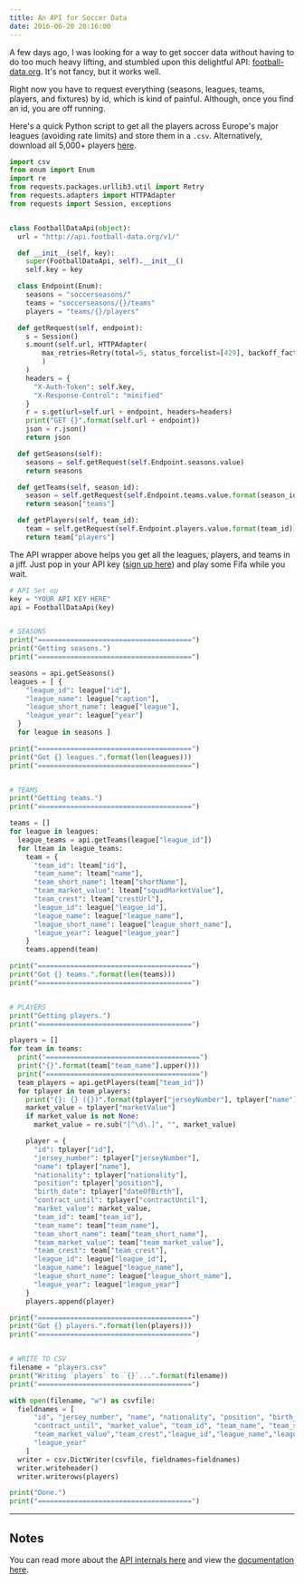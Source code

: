 ```yaml
---
title: An API for Soccer Data
date: 2016-06-20 20:16:00
---
```


A few days ago, I was looking for a way to get soccer data without having to do too much heavy lifting, and stumbled upon this delightful API: [football-data.org](http://football-data.org). It's not fancy, but it works well.

Right now you have to request everything (seasons, leagues, teams, players, and fixtures) by id, which is kind of painful. Although, once you find an id, you are off running.

Here's a quick Python script to get all the players across Europe's major leagues (avoiding rate limits) and store them in a `.csv`. Alternatively, download all 5,000+ players [here](/blog/assets/2016/3/players.csv).

```python
import csv
from enum import Enum
import re
from requests.packages.urllib3.util import Retry
from requests.adapters import HTTPAdapter
from requests import Session, exceptions


class FootballDataApi(object):
  url = "http://api.football-data.org/v1/"

  def __init__(self, key):
    super(FootballDataApi, self).__init__()
    self.key = key

  class Endpoint(Enum):
    seasons = "soccerseasons/"
    teams = "soccerseasons/{}/teams"
    players = "teams/{}/players"

  def getRequest(self, endpoint):
    s = Session()
    s.mount(self.url, HTTPAdapter(
        max_retries=Retry(total=5, status_forcelist=[429], backoff_factor=45)
        )
    )
    headers = {
      "X-Auth-Token": self.key,
      "X-Response-Control": "minified"
    }
    r = s.get(url=self.url + endpoint, headers=headers)
    print("GET {}".format(self.url + endpoint))
    json = r.json()
    return json

  def getSeasons(self):
    seasons = self.getRequest(self.Endpoint.seasons.value)
    return seasons

  def getTeams(self, season_id):
    season = self.getRequest(self.Endpoint.teams.value.format(season_id))
    return season["teams"]

  def getPlayers(self, team_id):
    team = self.getRequest(self.Endpoint.players.value.format(team_id))
    return team["players"]
```

The API wrapper above helps you get all the leagues, players, and teams in a jiff. Just pop in your API key ([sign up here](http://api.football-data.org/register)) and play some Fifa while you wait.

```python
# API Set up
key = "YOUR API KEY HERE"
api = FootballDataApi(key)


# SEASONS
print("======================================")
print("Getting seasons.")
print("======================================")

seasons = api.getSeasons()
leagues = [ {
    "league_id": league["id"],
    "league_name": league["caption"],
    "league_short_name": league["league"],
    "league_year": league["year"]
  }
  for league in seasons ]

print("======================================")
print("Got {} leagues.".format(len(leagues)))
print("======================================")


# TEAMS
print("Getting teams.")
print("======================================")

teams = []
for league in leagues:
  league_teams = api.getTeams(league["league_id"])
  for lteam in league_teams:
    team = {
      "team_id": lteam["id"],
      "team_name": lteam["name"],
      "team_short_name": lteam["shortName"],
      "team_market_value": lteam["squadMarketValue"],
      "team_crest": lteam["crestUrl"],
      "league_id": league["league_id"],
      "league_name": league["league_name"],
      "league_short_name": league["league_short_name"],
      "league_year": league["league_year"]
    }
    teams.append(team)

print("======================================")
print("Got {} teams.".format(len(teams)))
print("======================================")


# PLAYERS
print("Getting players.")
print("======================================")

players = []
for team in teams:
  print("======================================")
  print("{}".format(team["team_name"].upper()))
  print("======================================")
  team_players = api.getPlayers(team["team_id"])
  for tplayer in team_players:
    print("{}: {} ({})".format(tplayer["jerseyNumber"], tplayer["name"], tplayer["position"]))
    market_value = tplayer["marketValue"]
    if market_value is not None:
      market_value = re.sub("[^\d\.]", "", market_value)

    player = {
      "id": tplayer["id"],
      "jersey_number": tplayer["jerseyNumber"],
      "name": tplayer["name"],
      "nationality": tplayer["nationality"],
      "position": tplayer["position"],
      "birth_date": tplayer["dateOfBirth"],
      "contract_until": tplayer["contractUntil"],
      "market_value": market_value,
      "team_id": team["team_id"],
      "team_name": team["team_name"],
      "team_short_name": team["team_short_name"],
      "team_market_value": team["team_market_value"],
      "team_crest": team["team_crest"],
      "league_id": league["league_id"],
      "league_name": league["league_name"],
      "league_short_name": league["league_short_name"],
      "league_year": league["league_year"]
    }
    players.append(player)

print("======================================")
print("Got {} players.".format(len(players)))
print("======================================")


# WRITE TO CSV
filename = "players.csv"
print("Writing `players` to `{}`...".format(filename))
print("======================================")

with open(filename, "w") as csvfile:
  fieldnames = [
      "id", "jersey_number", "name", "nationality", "position", "birth_date",
      "contract_until", "market_value", "team_id", "team_name", "team_short_name",
      "team_market_value","team_crest","league_id","league_name","league_short_name",
      "league_year"
    ]
  writer = csv.DictWriter(csvfile, fieldnames=fieldnames)
  writer.writeheader()
  writer.writerows(players)

print("Done.")
print("======================================")
```

---

## Notes

You can read more about the [API internals here](http://api.football-data.org/api_internals) and view the [documentation here](http://api.football-data.org/documentation).